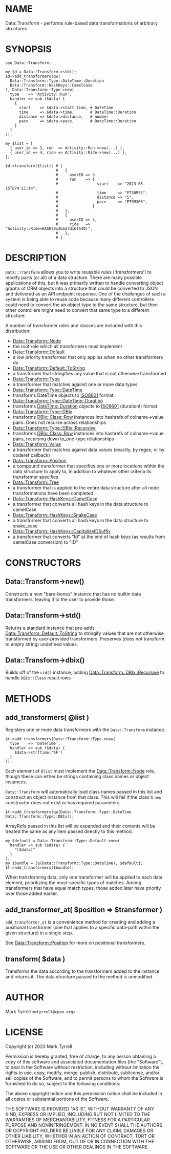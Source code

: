 # NAME

Data::Transform - performs rule-based data transformations of arbitrary structures

# SYNOPSIS

    use Data::Transform;

    my $d = Data::Transform->std();
    $d->add_transformers(qw(
      Data::Transform::Type::DateTime::Duration
      Data::Transform::HashKeys::CamelCase
    ), Data::Transform::Type->new(
      type    => 'Activity::Run'.
      handler => sub ($data) {
        {
          start    => $data->start_time, # DateTime
          time     => $data->time,       # DateTime::Duration
          distance => $data->distance,   # number
          pace     => $data->pace,       # DateTime::Duration
        }
      }
    ));

    my $list = [
      { user_id => 3, run  => Activity::Run->new(...) },
      { user_id => 4, ride => Activity::Ride->new(...) },
    ];

    $d->transform($list); # [
                          #   {
                          #     userID => 3
                          #     run    => {
                          #                 start    => "2023-05-15T074:11:14",
                          #                 time     => "PT30M5S",
                          #                 distance => "5",
                          #                 pace     => "PT9M30S",
                          #               }
                          #   },
                          #   {
                          #     userID => 4,
                          #     ride   => "Activity::Ride=HASH(0x2bbd7d16f640)",
                          #   },
                          # ]

# DESCRIPTION

`Data::Transform` allows you to write reusable rules ('transformers') to modify
parts (or all) of a data structure. There are many possible applications of this,
but it was primarily written to handle converting object graphs of ORM objects
into a structure that could be converted to JSON and delivered as an API endpoint
response. One of the challenges of such a system is being able to reuse code
because many different controllers could need to convert the an object type to
the same structure, but then other controllers might need to convert that same
type to a different structure.

A number of transformer roles and classes are included with this distribution:

- [Data::Transform::Node](https://metacpan.org/pod/Data%3A%3ATransform%3A%3ABase)
- the root role which all transformers must implement
- [Data::Transform::Default](https://metacpan.org/pod/Data%3A%3ATransform%3A%3ADefault)
- a low priority transformer that only applies when no other transformers do
- [Data::Transform::Default::ToString](https://metacpan.org/pod/Data%3A%3ATransform%3A%3ADefault%3A%3AToString)
- a transformer that stringifies any value that is not otherwise transformed
- [Data::Transform::Type](https://metacpan.org/pod/Data%3A%3ATransform%3A%3AType)
- a transformer that matches against one or more data types
- [Data::Transform::Type::DateTime](https://metacpan.org/pod/Data%3A%3ATransform%3A%3AType%3A%3ADateTime)
- transforms DateTime objects to [ISO8601](https://en.wikipedia.org/wiki/ISO_8601)
  format.
- [Data::Transform::Type::DateTime::Duration](https://metacpan.org/pod/Data%3A%3ATransform%3A%3AType%3A%3ADateTime%3A%3ADuration)
- transforms [DateTime::Duration](https://metacpan.org/pod/DateTime%3A%3ADuration) objects to
  [ISO8601](https://en.wikipedia.org/wiki/ISO_8601#Durations) (duration!) format
- [Data::Transform::Type::DBIx](https://metacpan.org/pod/Data%3A%3ATransform%3A%3AType%3A%3ADBIx)
- transforms [DBIx::Class::Row](https://metacpan.org/pod/DBIx%3A%3AClass%3A%3ARow) instances into hashrefs of colname->value
  pairs. Does not recurse across relationships
- [Data::Transform::Type::DBIx::Recursive](https://metacpan.org/pod/Data%3A%3ATransform%3A%3AType%3A%3ADBIx%3A%3ARecursive)
- transforms [DBIx::Class::Row](https://metacpan.org/pod/DBIx%3A%3AClass%3A%3ARow) instances into hashrefs of colname->value pairs,
  recursing down to_one-type relationships
- [Data::Transform::Value](https://metacpan.org/pod/Data%3A%3ATransform%3A%3AValue)
- a transformer that matches against data values (exactly, by regex, or by coderef
  callback)
- [Data::Transform::Position](https://metacpan.org/pod/Data%3A%3ATransform%3A%3APosition)
- a compound transformer that specifies one or more locations within the data
  structure to apply to, in addition to whatever other criteria its transformer
  specifies
- [Data::Transform::Tree](https://metacpan.org/pod/Data%3A%3ATransform%3A%3ATree)
- a transformer that is applied to the entire data structure after all
  node transformations have been completed
- [Data::Transform::HashKeys::CamelCase](https://metacpan.org/pod/Data%3A%3ATransform%3A%3AHashKeys%3A%3ACamelCase)
- a transformer that converts all hash keys in the data structure to camelCase
- [Data::Transform::HashKeys::SnakeCase](https://metacpan.org/pod/Data%3A%3ATransform%3A%3AHashKeys%3A%3ASnakeCase)
- a transformer that converts all hash keys in the data structure to snake_case
- [Data::Transform::HashKeys::CapitalizeIDSuffix](https://metacpan.org/pod/Data%3A%3ATransform%3A%3AHashKeys%3A%3ACapitalizedIDSuffix)
- a transformer that converts "Id" at the end of hash keys (as results from camelCase conversion) to "ID"

# CONSTRUCTORS

## Data::Transform->new()

Constructs a new "bare-bones" instance that has no builtin data transformers,
leaving it to the user to provide those.

## Data::Transform->std()

Returns a standard instance that pre-adds [Data::Transform::Default::ToString](https://metacpan.org/pod/Data%3A%3ATransform%3A%3ADefault%3A%3AToString)
to stringify values that are not otherwise transformed by user-provided
transformers. Preserves (does not transform to empty string) undefined values.

## Data::Transform->dbix()

Builds off of the `std()` instance, adding [Data::Transform::DBIx::Recursive](https://metacpan.org/pod/Data%3A%3ATransform%3A%3ADBIx%3A%3ARecursive)
to handle `DBIx::Class` result rows

# METHODS

## add_transformers( @list )

Registers one or more data transformers with the `Data::Transform` instance.

    $t->add_transformers(Data::Transform::Type->new(
      type    => 'DateTime',
      handler => sub ($data) {
        $data->strftime('%F')
      }
    ));

Each element of `@list` must implement the [Data::Transform::Node](https://metacpan.org/pod/Data%3A%3ATransform%3A%3ABase) role, though
these can either be strings containing class names or object instances.

`Data::Transform` will automatically load class names passed in this list and
construct an object instance from that class. This will fail if the class's `new`
constructor does not exist or has required parameters.

    $t->add_transformers(qw(Data::Transform::Type::DateTime Data::Transform::Type::DBIx));

ArrayRefs passed in this list will be expanded and their contents will be treated
the same as any item passed directly to this method.

    my $default = Data::Transform::Type::Default->new(
      handler => sub ($data) {
        "[$data]"
      }
    );
    my $bundle = [q(Data::Transform::Type::DateTime), $default];
    $t->add_transformers($bundle);

When transforming data, only one transformer will be applied to each data element,
prioritizing the most-specific types of matches. Among transformers that have
equal match types, those added later have priority over those added earlier.

## add_transformer_at( $position => $transformer )

`add_transformer_at` is a convenience method for creating and adding a
positional transformer (one that applies to a specific data-path within the given
structure) in a single step.

See [Data::Transform::Position](https://metacpan.org/pod/Data%3A%3ATransform%3A%3APosition) for more on positional transformers.

## transform( $data )

Transforms the data according to the transformers added to the instance and
returns it. The data structure passed to the method is unmodified.

# AUTHOR

Mark Tyrrell `<mtyrrell@cpan.org>`

# LICENSE

Copyright (c) 2023 Mark Tyrrell

Permission is hereby granted, free of charge, to any person obtaining a copy
of this software and associated documentation files (the "Software"), to deal
in the Software without restriction, including without limitation the rights
to use, copy, modify, merge, publish, distribute, sublicense, and/or sell
copies of the Software, and to permit persons to whom the Software is
furnished to do so, subject to the following conditions:

The above copyright notice and this permission notice shall be included in all
copies or substantial portions of the Software.

THE SOFTWARE IS PROVIDED "AS IS", WITHOUT WARRANTY OF ANY KIND, EXPRESS OR
IMPLIED, INCLUDING BUT NOT LIMITED TO THE WARRANTIES OF MERCHANTABILITY,
FITNESS FOR A PARTICULAR PURPOSE AND NONINFRINGEMENT. IN NO EVENT SHALL THE
AUTHORS OR COPYRIGHT HOLDERS BE LIABLE FOR ANY CLAIM, DAMAGES OR OTHER
LIABILITY, WHETHER IN AN ACTION OF CONTRACT, TORT OR OTHERWISE, ARISING FROM,
OUT OF OR IN CONNECTION WITH THE SOFTWARE OR THE USE OR OTHER DEALINGS IN THE
SOFTWARE.
